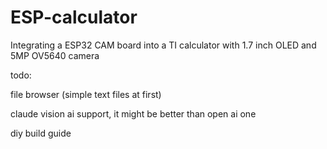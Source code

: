 # ESP-calculator
Integrating a ESP32 CAM board into a TI calculator with 1.7 inch OLED and 5MP OV5640 camera
  
todo:
  

  file browser (simple text files at first)
    
  claude vision ai support, it might be better than open ai one
    
  diy build guide
